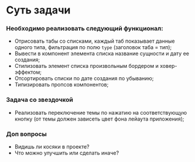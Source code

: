 # Суть задачи

### Необходимо реализовать следующий функционал:

- Отрисовать табы со списками, каждый таб показывает данные одного типа, фильтрация по полю `type` (заголовок таба = тип);
- Вывести в компонент элемента списка название сущности и дату ее создания;
- Стилизовать элемент списка произвольным бордером и ховер-эффектом;
- Отсортировать списки по дате создания по убыванию;
- Типизировать пропсов компонентов;

### Задача со звездочкой

- Реализовать переключение темы по нажатию на соответствующую кнопку (от темы должен зависеть цвет фона лейаута приложения);

### Доп вопросы

- Видишь ли косяки в проекте?
- Что можно улучшить или сделать иначе?
